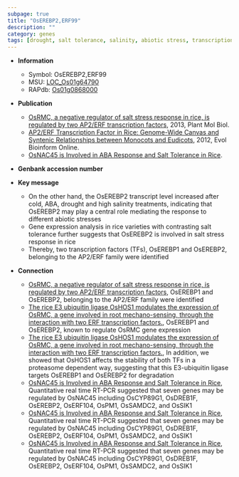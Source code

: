 ```yaml
---
subpage: true
title: "OsEREBP2,ERF99"
description: ""
category: genes
tags: [drought, salt tolerance, salinity, abiotic stress, transcription factor, salt, salt stress]
---
```


* **Information**  
    + Symbol: OsEREBP2,ERF99  
    + MSU: [LOC_Os01g64790](http://rice.plantbiology.msu.edu/cgi-bin/ORF_infopage.cgi?orf=LOC_Os01g64790)  
    + RAPdb: [Os01g0868000](http://rapdb.dna.affrc.go.jp/viewer/gbrowse_details/irgsp1?name=Os01g0868000)  

* **Publication**  
    + [OsRMC, a negative regulator of salt stress response in rice, is regulated by two AP2/ERF transcription factors](http://www.ncbi.nlm.nih.gov/pubmed?term=OsRMC,+a+negative+regulator+of+salt+stress+response+in+rice,+is+regulated+by+two+AP2/ERF+transcription+factors%5BTitle%5D), 2013, Plant Mol Biol.
    + [AP2/ERF Transcription Factor in Rice: Genome-Wide Canvas and Syntenic Relationships between Monocots and Eudicots](http://www.ncbi.nlm.nih.gov/pubmed?term=AP2/ERF+Transcription+Factor+in+Rice:+Genome-Wide+Canvas+and+Syntenic+Relationships+between+Monocots+and+Eudicots%5BTitle%5D), 2012, Evol Bioinform Online.
    + [OsNAC45 is Involved in ABA Response and Salt Tolerance in Rice](N+Y).

* **Genbank accession number**  

* **Key message**  
    + On the other hand, the OsEREBP2 transcript level increased after cold, ABA, drought and high salinity treatments, indicating that OsEREBP2 may play a central role mediating the response to different abiotic stresses
    + Gene expression analysis in rice varieties with contrasting salt tolerance further suggests that OsEREBP2 is involved in salt stress response in rice
    + Thereby, two transcription factors (TFs), OsEREBP1 and OsEREBP2, belonging to the AP2/ERF family were identified

* **Connection**  
    + [OsRMC, a negative regulator of salt stress response in rice, is regulated by two AP2/ERF transcription factors](TFs), OsEREBP1 and OsEREBP2, belonging to the AP2/ERF family were identified
    + [The rice E3 ubiquitin ligase OsHOS1 modulates the expression of OsRMC, a gene involved in root mechano-sensing, through the interaction with two ERF transcription factors.](TFs), OsEREBP1 and OsEREBP2, known to regulate OsRMC gene expression
    + [The rice E3 ubiquitin ligase OsHOS1 modulates the expression of OsRMC, a gene involved in root mechano-sensing, through the interaction with two ERF transcription factors.](http://www.ncbi.nlm.nih.gov/pubmed?term=The+rice+E3+ubiquitin+ligase+OsHOS1+modulates+the+expression+of+OsRMC,+a+gene+involved+in+root+mechano-sensing,+through+the+interaction+with+two+ERF+transcription+factors.%5BTitle%5D), In addition, we showed that OsHOS1 affects the stability of both TFs in a proteasome dependent way, suggesting that this E3-ubiquitin ligase targets OsEREBP1 and OsEREBP2 for degradation
    + [OsNAC45 is Involved in ABA Response and Salt Tolerance in Rice](http://www.ncbi.nlm.nih.gov/pubmed?term=OsNAC45+is+Involved+in+ABA+Response+and+Salt+Tolerance+in+Rice%5BTitle%5D),  Quantitative real time RT-PCR suggested that seven genes may be regulated by OsNAC45 including OsCYP89G1, OsDREB1F, OsEREBP2, OsERF104, OsPM1, OsSAMDC2, and OsSIK1
    + [OsNAC45 is Involved in ABA Response and Salt Tolerance in Rice](http://www.ncbi.nlm.nih.gov/pubmed?term=OsNAC45+is+Involved+in+ABA+Response+and+Salt+Tolerance+in+Rice%5BTitle%5D),  Quantitative real time RT-PCR suggested that seven genes may be regulated by OsNAC45 including OsCYP89G1, OsDREB1F, OsEREBP2, OsERF104, OsPM1, OsSAMDC2, and OsSIK1
    + [OsNAC45 is Involved in ABA Response and Salt Tolerance in Rice](http://www.ncbi.nlm.nih.gov/pubmed?term=OsNAC45+is+Involved+in+ABA+Response+and+Salt+Tolerance+in+Rice%5BTitle%5D),  Quantitative real time RT-PCR suggested that seven genes may be regulated by OsNAC45 including OsCYP89G1, OsDREB1F, OsEREBP2, OsERF104, OsPM1, OsSAMDC2, and OsSIK1



